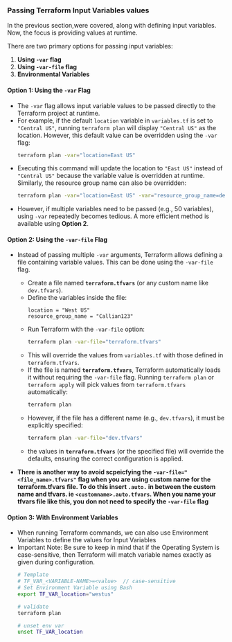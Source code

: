 ### Passing Terraform Input Variables values

In the previous section,were covered, along with defining input variables. Now, the focus is providing values at runtime.  

There are two primary options for passing input variables:  
1. **Using `-var` flag**  
2. **Using `-var-file` flag**   
3. **Environmental Variables**   

#### **Option 1: Using the `-var` Flag**
- The `-var` flag allows input variable values to be passed directly to the Terraform project at runtime.  
- For example, if the default `location` variable in `variables.tf` is set to `"Central US"`, running `terraform plan` will display `"Central US"` as the location. However, this default value can be overridden using the `-var` flag:  
    ```sh
    terraform plan -var="location=East US"
    ```
- Executing this command will update the location to `"East US"` instead of `"Central US"` because the variable value is overridden at runtime.  Similarly, the resource group name can also be overridden: 
    ```sh
    terraform plan -var="location=East US" -var="resource_group_name=dev-eastus"
    ```
- However, if multiple variables need to be passed (e.g., 50 variables), using `-var` repeatedly becomes tedious. A more efficient method is available using **Option 2**.  

#### **Option 2: Using the `-var-file` Flag**
- Instead of passing multiple `-var` arguments, Terraform allows defining a file containing variable values. This can be done using the `-var-file` flag.  
    - Create a file named **`terraform.tfvars`** (or any custom name like `dev.tfvars`).  
    - Define the variables inside the file:  
        ```hcl
        location = "West US"
        resource_group_name = "Callian123"
        ```
    - Run Terraform with the `-var-file` option:  
        ```sh
        terraform plan -var-file="terraform.tfvars"
        ```
    - This will override the values from `variables.tf` with those defined in `terraform.tfvars`.  
    - If the file is named **`terraform.tfvars`**, Terraform automatically loads it without requiring the `-var-file` flag. Running `terraform plan` or `terraform apply` will pick values from `terraform.tfvars` automatically:  
        ```sh
        terraform plan
        ```
    - However, if the file has a different name (e.g., `dev.tfvars`), it must be explicitly specified:  
        ```sh
        terraform plan -var-file="dev.tfvars"
        ```
    - the values in **`terraform.tfvars`** (or the specified file) will override the defaults, ensuring the correct configuration is applied.

- **There is another way to avoid scpeicfying the `-var-file="<file_name>.tfvars"` flag when you are using custom name for the terraform.tfvars file. To do this insert `.auto.` in between the custom name and tfvars. ie `<customname>.auto.tfvars`. When you name your tfvars file like this, you don not need to specify the `-var-file` flag**

#### **Option 3: With Environment Variables**
- When running Terraform commands, we can also use Environment Variables to define the values for Input Variables
- Important Note: Be sure to keep in mind that if the Operating System is case-sensitive, then Terraform will match variable names exactly as given during configuration.
    ```sh
    # Template
    # TF_VAR_<VARIABLE-NAME>=<value>  // case-sensitive
    # Set Environment Variable using Bash
    export TF_VAR_location="westus"

    # validate
    terraform plan

    # unset env var
    unset TF_VAR_location
    ```